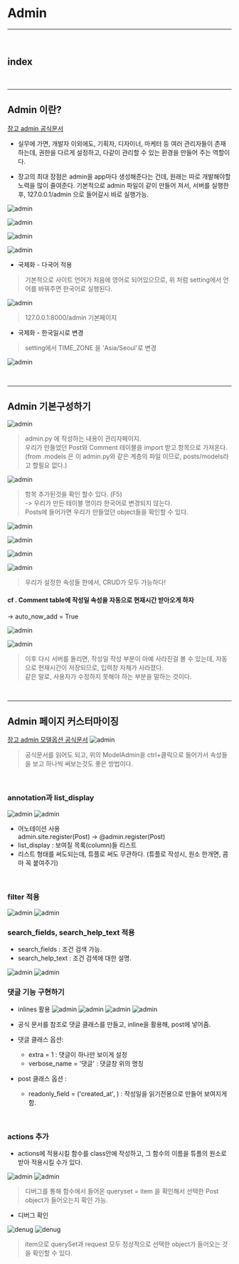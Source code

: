 # Admin
---

<br>

## index

<br>


---
## Admin 이란?

[장고 admin 공식문서](https://docs.djangoproject.com/en/4.0/ref/contrib/admin/)

*  실무에 가면, 개발자 이외에도, 기획자, 디자이너, 마케터 등 여러 관리자들이 존재하는데, 권한을 다르게 설정하고, 다같이 관리할 수 있는 환경을 만들어 주는 역할이다.

* 장고의 최대 장점은 admin을 app마다 생성해준다는 건데, 원래는 따로 개발해야할 노력을 많이 줄여준다. 기본적으로 admin 파일이 같이 만들어 져서, 서버를 실행한 후, 127.0.0.1/admin 으로 들어갈시 바로 실행가능.

![admin](/Image/Django/ad.PNG)

![admin](/Image/Django/ad11.PNG)

![admin](/Image/Django/ad12.PNG)

![admin](/Image/Django/ad1.PNG)

* 국제화 - 다국어 적용

> 기본적으로 사이트 언어가 처음에 영어로 되어있으므로, 위 처럼 setting에서 언어를 바꿔주면 한국어로 실행된다.

![admin](/Image/Django/ad2.PNG)

> 127.0.0.1:8000/admin 기본페이지

* 국제화 - 한국일시로 변경
> setting에서 TIME_ZONE 을 'Asia/Seoul'로 변경

![admin](/Image/Django/ad26.PNG)

<br>

---
## Admin 기본구성하기

![admin](/Image/Django/ad3.PNG)

> admin.py 에 작성하는 내용이 관리자페이지. <br>
> 우리가 만들었던 Post와 Comment 테이블을 import 받고 항목으로 가져온다. <br>
> (from .models 은 이 admin.py와 같은 계층의 파일 이므로, posts/models라고 할필요 없다.)

![admin](/Image/Django/ad4.PNG)

> 항목 추가된것을 확인 할수 있다. (F5) <br>
> -> 우리가 만든 테이블 명이라 한국어로 변경되지 않는다. <br>
> Posts에 들어가면 우리가 만들었던 object들을 확인할 수 있다.


![admin](/Image/Django/ad5.PNG)

![admin](/Image/Django/ad6.PNG)

![admin](/Image/Django/ad7.PNG)

![admin](/Image/Django/ad8.PNG)

> 우리가 설정한 속성들 한에서, CRUD가 모두 가능하다!

#### cf . Comment table에 작성일 속성을 자동으로 현재시간 받아오게 하자
 -> auto_now_add = True 

![admin](/Image/Django/ad9.PNG)

![admin](/Image/Django/ad10.PNG)

> 이후 다시 서버를 돌리면, 작성일 작성 부분이 아예 사라진걸 볼 수 있는데, 자동으로 현재시간이 저장되므로, 입력창 자체가 사라졌다.<br>
> 같은 말로, 사용자가 수정하지 못해야 하는 부분을 말하는 것이다.

<br>

---
## Admin 페이지 커스터마이징

[장고 admin 모델옵션 공식문서](https://docs.djangoproject.com/en/4.0/ref/contrib/admin/#modeladmin-options)
![admin](/Image/Django/ad19.PNG)

> 공식문서를 읽어도 되고, 위의 ModelAdmin을 ctrl+클릭으로 들어가서 속성들을 보고 하나씩 써보는것도 좋은 방법이다.

<br>

### annotation과 list_display

![admin](/Image/Django/ad13.PNG)
![admin](/Image/Django/ad14.PNG)

* 어노테이션 사용 <br>
  admin.site.register(Post) -> @admin.register(Post)
* list_display : 보여질 목록(column)들 리스트
* 리스트 형태를 써도되는데, 튜플로 써도 무관하다. (튜플로 작성시, 원소 한개면, 콤마 꼭 붙여주기)

<br>

### filter 적용

![admin](/Image/Django/ad15.PNG)
![admin](/Image/Django/ad16.PNG)


### search_fields, search_help_text 적용

* search_fields : 조건 검색 가능.
* search_help_text : 조건 검색에 대한 설명.

![admin](/Image/Django/ad17.PNG)
![admin](/Image/Django/ad18.PNG)
<br>

### 댓글 기능 구현하기
 
* inlines 활용
![admin](/Image/Django/ad20.PNG)
![admin](/Image/Django/ad21.PNG)
![admin](/Image/Django/ad22.PNG)
![admin](/Image/Django/ad23.PNG)

* 공식 문서를 참조로 댓글 클래스를 만들고, inline을 활용해, post에 넣어줌.
* 댓글 클래스 옵션:
    - extra = 1    : 댓글이 하나만 보이게 설정
    - verbose_name = '댓글' : 댓글창 위의 명칭
* post 클래스 옵션 :
    - readonly_field = ('created_at', ) : 작성일을 읽기전용으로 만들어 보여지게함.

<br>

### actions 추가

* actions에 적용시킬 함수를 class안에 작성하고, 그 함수의 이름을 튜플의 원소로 받아 적용시킬 수가 있다.

![admin](/Image/Django/ad24.PNG) ![admin](/Image/Django/ad25.PNG)

> 디버그를 통해 함수에서 들어온 queryset = item 을 확인해서 선택한 Post object가 들어오는지 확인 가능.

* 디버그 확인

![denug](/Image/Django/d4.PNG)
![denug](/Image/Django/d5.PNG)

>  item으로 querySet과 request 모두 정상적으로 선택한 object가 들어오는 것을 확인할 수 있다. 



